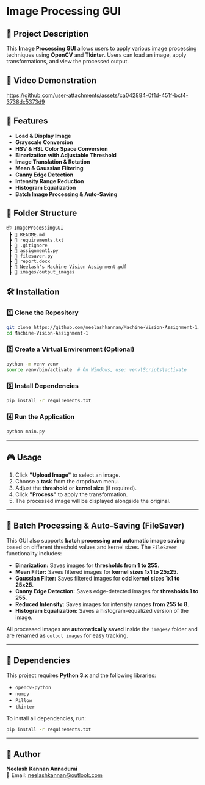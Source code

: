 # Image Processing GUI

## 📌 Project Description
This **Image Processing GUI** allows users to apply various image processing techniques using **OpenCV** and **Tkinter**. Users can load an image, apply transformations, and view the processed output.

## 🎥 Video Demonstration
 
https://github.com/user-attachments/assets/ca042884-0f1d-451f-bcf4-3738dc5373d9


## 🚀 Features
- **Load & Display Image**
- **Grayscale Conversion**
- **HSV & HSL Color Space Conversion**
- **Binarization with Adjustable Threshold**
- **Image Translation & Rotation**
- **Mean & Gaussian Filtering**
- **Canny Edge Detection**
- **Intensity Range Reduction**
- **Histogram Equalization**
- **Batch Image Processing & Auto-Saving**

## 📂 Folder Structure
```
📦 ImageProcessingGUI
 ┣ 📜 README.md
 ┣ 📜 requirements.txt
 ┣ 📜 .gitignore
 ┣ 📜 assignment1.py
 ┣ 📜 filesaver.py
 ┣ 📜 report.docx
 ┣ 📜 Neelash's Machine Vision Assignment.pdf
 ┣ 📂 images/output_images

```

## 🛠️ Installation

### 1️⃣ **Clone the Repository**
```bash
git clone https://github.com/neelashkannan/Machine-Vision-Assignment-1.git
cd Machine-Vision-Assignment-1
```

### 2️⃣ **Create a Virtual Environment (Optional)**
```bash
python -m venv venv
source venv/bin/activate  # On Windows, use: venv\Scripts\activate
```

### 3️⃣ **Install Dependencies**
```bash
pip install -r requirements.txt
```

### 4️⃣ **Run the Application**
```bash
python main.py
```

---

## 🎮 Usage
1. Click **"Upload Image"** to select an image.
2. Choose a **task** from the dropdown menu.
3. Adjust the **threshold** or **kernel size** (if required).
4. Click **"Process"** to apply the transformation.
5. The processed image will be displayed alongside the original.

---

## 🔧 Batch Processing & Auto-Saving (FileSaver)
This GUI also supports **batch processing and automatic image saving** based on different threshold values and kernel sizes. The `FileSaver` functionality includes:
- **Binarization:** Saves images for **thresholds from 1 to 255**.
- **Mean Filter:** Saves filtered images for **kernel sizes 1x1 to 25x25**.
- **Gaussian Filter:** Saves filtered images for **odd kernel sizes 1x1 to 25x25**.
- **Canny Edge Detection:** Saves edge-detected images for **thresholds 1 to 255**.
- **Reduced Intensity:** Saves images for intensity ranges **from 255 to 8**.
- **Histogram Equalization:** Saves a histogram-equalized version of the image.

All processed images are **automatically saved** inside the `images/` folder and are renamed as `output images` for easy tracking.

---

## 🔧 Dependencies
This project requires **Python 3.x** and the following libraries:
- `opencv-python`
- `numpy`
- `Pillow`
- `tkinter`

To install all dependencies, run:
```bash
pip install -r requirements.txt
```

---

## 👤 Author
**Neelash Kannan Annadurai**  
📧 Email: neelashkannan@outlook.com
